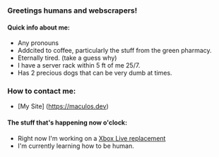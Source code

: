 ### Greetings humans and webscrapers!

#### Quick info about me:
- Any pronouns
- Addcited to coffee, particularly the stuff from the green pharmacy.
- Eternally tired. (take a guess why)
- I have a server rack within 5 ft of me 25/7.
- Has 2 precious dogs that can be very dumb at times.


### How to contact me:
- [My Site] (https://maculos.dev)
<!-- - placeholderemail@example.com
- 000-000-0000
-->

#### The stuff that's happening now o'clock:
- Right now I'm working on a [Xbox Live replacement](https://github.com/Maculos/OpenLive)
- I'm currently learning how to be human.


<!--
        [TEMPLATES]
#### The stuff that's happening now o'clock:
- Right now I'm working on a [project-name](project.url)
- I'm currently learning how to be human.
- [thing](url) is melting my brain.
- I need help with everything.
-->
